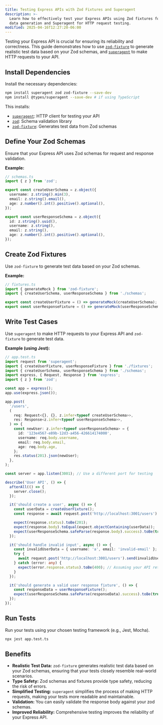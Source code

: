 ```yaml
---
title: Testing Express APIs with Zod Fixtures and Superagent
description: >-
  Learn how to effectively test your Express APIs using Zod fixtures for test
  data generation and Superagent for HTTP request testing.
modified: 2025-04-16T12:27:20-06:00
---
```


Testing your Express API is crucial for ensuring its reliability and correctness. This guide demonstrates how to use [`zod-fixture`](https://www.npmjs.com/package/zod-fixture) to generate realistic test data based on your Zod schemas, and [`superagent`](https://www.npmjs.com/package/superagent) to make HTTP requests to your API.

## Install Dependencies

Install the necessary dependencies:

```bash
npm install superagent zod zod-fixture --save-dev
npm install @types/superagent --save-dev # if using TypeScript
```

This installs:

- [`superagent`](https://www.npmjs.com/package/superagent): HTTP client for testing your API
- [`zod`](https://www.npmjs.com/package/zod): Schema validation library
- [`zod-fixture`](https://www.npmjs.com/package/zod-fixture): Generates test data from Zod schemas

## Define Your Zod Schemas

Ensure that your Express API uses Zod schemas for request and response validation.

**Example:**

```typescript
// schemas.ts
import { z } from 'zod';

export const createUserSchema = z.object({
  username: z.string().min(3),
  email: z.string().email(),
  age: z.number().int().positive().optional(),
});

export const userResponseSchema = z.object({
  id: z.string().uuid(),
  username: z.string(),
  email: z.string(),
  age: z.number().int().positive().optional(),
});
```

## Create Zod Fixtures

Use `zod-fixture` to generate test data based on your Zod schemas.

**Example:**

```typescript
// fixtures.ts
import { generateMock } from 'zod-fixture';
import { createUserSchema, userResponseSchema } from './schemas';

export const createUserFixture = () => generateMock(createUserSchema);
export const userResponseFixture = () => generateMock(userResponseSchema);
```

## Write Test Cases

Use `superagent` to make HTTP requests to your Express API and `zod-fixture` to generate test data.

**Example (using Jest):**

```typescript
// app.test.ts
import request from 'superagent';
import { createUserFixture, userResponseFixture } from './fixtures';
import { createUserSchema, userResponseSchema } from './schemas';
import express, { Request, Response } from 'express';
import { z } from 'zod';

const app = express();
app.use(express.json());

app.post(
  '/users',
  (
    req: Request<{}, {}, z.infer<typeof createUserSchema>>,
    res: Response<z.infer<typeof userResponseSchema>>,
  ) => {
    const newUser: z.infer<typeof userResponseSchema> = {
      id: '123e4567-e89b-12d3-a456-426614174000',
      username: req.body.username,
      email: req.body.email,
      age: req.body.age,
    };
    res.status(201).json(newUser);
  },
);

const server = app.listen(3001); // Use a different port for testing

describe('User API', () => {
  afterAll(() => {
    server.close();
  });

  it('should create a user', async () => {
    const userData = createUserFixture();
    const response = await request.post('http://localhost:3001/users').send(userData);

    expect(response.status).toBe(201);
    expect(response.body).toEqual(expect.objectContaining(userData));
    expect(userResponseSchema.safeParse(response.body).success).toBe(true);
  });

  it('should handle invalid input', async () => {
    const invalidUserData = { username: 'a', email: 'invalid-email' }; // Invalid username and email
    try {
      await request.post('http://localhost:3001/users').send(invalidUserData);
    } catch (error: any) {
      expect(error.response.status).toBe(400); // Assuming your API returns 400 for invalid input
    }
  });

  it('should generate a valid user response fixture', () => {
    const responseData = userResponseFixture();
    expect(userResponseSchema.safeParse(responseData).success).toBe(true);
  });
});
```

## Run Tests

Run your tests using your chosen testing framework (e.g., Jest, Mocha).

```bash
npx jest app.test.ts
```

## Benefits

- **Realistic Test Data:** `zod-fixture` generates realistic test data based on your Zod schemas, ensuring that your tests closely resemble real-world scenarios.
- **Type Safety:** Zod schemas and fixtures provide type safety, reducing the risk of errors.
- **Simplified Testing:** `superagent` simplifies the process of making HTTP requests, making your tests more readable and maintainable.
- **Validation:** You can easily validate the response body against your zod schemas.
- **Improved Reliability:** Comprehensive testing improves the reliability of your Express API.
